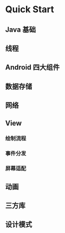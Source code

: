 # Quick Start

## Java 基础

## 线程

## Android 四大组件

## 数据存储

## 网络

## View

### 绘制流程

### 事件分发

### 屏幕适配

## 动画

## 三方库

## 设计模式